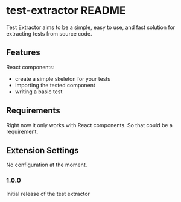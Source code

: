 # test-extractor README

Test Extractor aims to be a simple, easy to use, and fast solution for extracting tests from source code.

## Features

React components:
- create a simple skeleton for your tests
- importing the tested component
- writing a basic test

## Requirements

Right now it only works with React components. So that could be a requirement.

## Extension Settings

No configuration at the moment.

### 1.0.0

Initial release of the test extractor